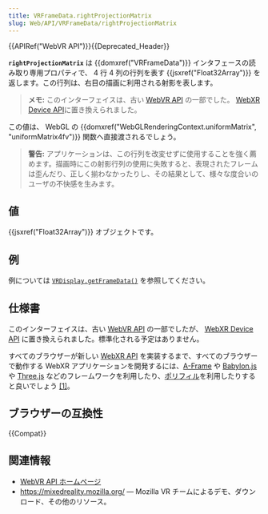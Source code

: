 ```yaml
---
title: VRFrameData.rightProjectionMatrix
slug: Web/API/VRFrameData/rightProjectionMatrix
---
```


{{APIRef("WebVR API")}}{{Deprecated_Header}}

**`rightProjectionMatrix`** は {{domxref("VRFrameData")}} インタフェースの読み取り専用プロパティで、 4 行 4 列の行列を表す {{jsxref("Float32Array")}} を返します。この行列は、右目の描画に利用される射影を表します。

> **メモ:** このインターフェイスは、古い [WebVR API](https://immersive-web.github.io/webvr/spec/1.1/) の一部でした。 [WebXR Device API](https://immersive-web.github.io/webxr/)に置き換えられました。

この値は、 WebGL の {{domxref("WebGLRenderingContext.uniformMatrix", "uniformMatrix4fv")}} 関数へ直接渡されるでしょう。

> **警告:** アプリケーションは、この行列を改変せずに使用することを強く薦めます。描画時にこの射影行列の使用に失敗すると、表現されたフレームは歪んだり、正しく揃わなかったりし、その結果として、様々な度合いのユーザの不快感を生みます。

## 値

{{jsxref("Float32Array")}} オブジェクトです。

## 例

例については [`VRDisplay.getFrameData()`](/ja/docs/Web/API/VRDisplay/getFrameData#例) を参照してください。

## 仕様書

このインターフェイスは、古い [WebVR API](https://immersive-web.github.io/webvr/spec/1.1/#interface-vrdisplay) の一部でしたが、 [WebXR Device API](https://immersive-web.github.io/webxr/) に置き換えられました。標準化される予定はありません。

すべてのブラウザーが新しい [WebXR API](/ja/docs/Web/API/WebXR_Device_API/Fundamentals) を実装するまで、すべてのブラウザーで動作する WebXR アプリケーションを開発するには、[A-Frame](https://aframe.io/) や [Babylon.js](https://www.babylonjs.com/) や [Three.js](https://threejs.org/) などのフレームワークを利用したり、[ポリフィル](https://github.com/immersive-web/webxr-polyfill)を利用したりすると良いでしょう [\[1\]](https://developer.oculus.com/documentation/web/port-vr-xr/)。

## ブラウザーの互換性

{{Compat}}

## 関連情報

- [WebVR API ホームページ](/ja/docs/Web/API/WebVR_API)
- <https://mixedreality.mozilla.org/> — Mozilla VR チームによるデモ、ダウンロード、その他のリソース。
